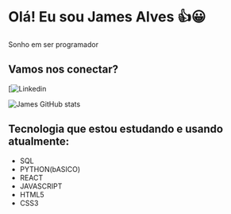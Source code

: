 # Olá! Eu sou James Alves  👍😀 
Sonho em ser programador

## Vamos nos conectar?

[![Linkedin](https://www.linkedin.com/in/diasjames19/)

![James  GitHub stats](https://github.com/diasjames19)

## Tecnologia que estou estudando e usando atualmente:

- SQL
- PYTHON(bASICO)
- REACT
- JAVASCRIPT
- HTML5
- CSS3


